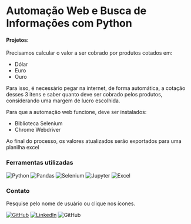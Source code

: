 # Automação Web e Busca de Informações com Python

#### Projetos:

Precisamos calcular o valor a ser cobrado por produtos cotados em:

-   Dólar
-   Euro
-   Ouro

Para isso, é necessário pegar na internet, de forma automática, a cotação desses 3 itens e saber quanto deve ser cobrado pelos produtos, considerando uma margem de lucro escolhida.

Para que a automação web funcione, deve ser instalados:

-   Biblioteca Selenium
-   Chrome Webdriver

Ao final do processo, os valores atualizados serão exportados para uma planilha excel

### Ferramentas utilizadas

![Python](https://img.shields.io/badge/-Python-333333?style=for-the-badge&logo=Python)
![Pandas](https://img.shields.io/badge/-Pandas-333333?style=for-the-badge&logo=pandas)
![Selenium](https://img.shields.io/badge/-Selenium-333333?style=for-the-badge&logo=Selenium)
![Jupyter](https://img.shields.io/badge/-Jupyter-333333?style=for-the-badge&logo=jupyter)
![Excel](https://img.shields.io/badge/-Excel-333333?style=for-the-badge&logo=microsoftexcel)

### Contato

Pesquise pelo nome de usuário ou clique nos ícones.

[![GitHub](https://img.shields.io/badge/-Caique27-333333?style=for-the-badge&logo=github)](https://github.com/Caique27)
[![LinkedIn](https://img.shields.io/badge/-Caique%20Alves-blue?style=for-the-badge&logo=LinkedIn)](https://www.linkedin.com/in/caique-alves-/)
![GitHub](https://img.shields.io/badge/-caiquealvesdesouza27@gmail.com-red?style=for-the-badge&logo=gmail&logoColor=white)
